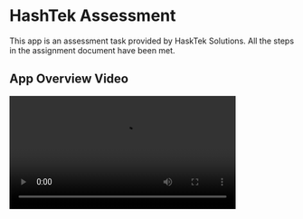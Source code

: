 # HashTek Assessment

This app is an assessment task provided by HaskTek Solutions. All the steps in the assignment document have been met.


## App Overview Video

<video src="Recording/HaskTek Solutions Assignment.mp4" controls  width=400/>



## Installation

To get started with this project, follow these steps:

- Clone the project to your local machine.
- Open the project in your preferred IDE or text editor.
- Run flutter pub get to install the required dependencies.
